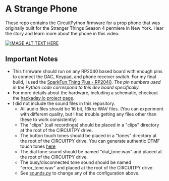 # A Strange Phone

These repo contains the CircuitPython firmware for a prop phone that was originally built for the Stranger Things Season 4 permiere in New York.
Hear the story and learn more about the phone in this video:

[![IMAGE ALT TEXT HERE](https://img.youtube.com/vi/cjzxD0_v9hM/0.jpg)](https://www.youtube.com/watch?v=cjzxD0_v9hM)

## Important Notes

* This firmware should run on any RP2040 based board with enough pins to connect the DAC, Keypad, and phone receiver switch. For my final build, I used the [SparkFun Thing Plus - RP2040](https://www.sparkfun.com/products/17745). *The pin numbers used in the Python code correspond to this dev board specifically.*
* For more details about the hardware, including a schematic, checkout the [hackaday.io project page](https://hackaday.io/project/185413-a-strange-phone).
* I did not include the sound files in this repository. 
  * All audio files should be 16 bit, 16khz WAV files. (You can experiment with different quality, but I had trouble getting any files other than these to work consistently)
  * The "clips" (call recordings) should be placed in a "clips" directory at the root of the CIRCUITPY drive.
  * The button touch tones should be placed in a "tones" directory at the root of the CIRCUITPY drive. You can generate authentic DTMF touch tones [here](https://www.audiocheck.net/audiocheck_dtmf.php)
  * The dial tone sound should be named "dial_tone.wav" and placed at the root of the CIRCUITPY drive.
  * The busy/disconnected tone sound should be named "error_tone.wav" and placed at the root of the CIRCUITPY drive.
  * See [sounds.py](sounds.py) to change any of the configuration above.

